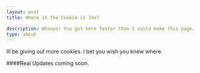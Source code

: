 ```yaml
---
layout: post
title: Where in the Cookie is Joe?

description: Whoops! You got here faster than I could make this page. 
type: about
---
```


Ill be giving out more cookies. I bet you wish you knew where.

####Real Updates coming soon.
